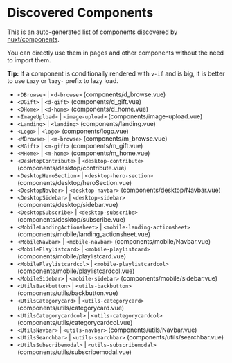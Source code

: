 # Discovered Components

This is an auto-generated list of components discovered by [nuxt/components](https://github.com/nuxt/components).

You can directly use them in pages and other components without the need to import them.

**Tip:** If a component is conditionally rendered with `v-if` and is big, it is better to use `Lazy` or `lazy-` prefix to lazy load.

- `<DBrowse>` | `<d-browse>` (components/d_browse.vue)
- `<DGift>` | `<d-gift>` (components/d_gift.vue)
- `<DHome>` | `<d-home>` (components/d_home.vue)
- `<ImageUpload>` | `<image-upload>` (components/image-upload.vue)
- `<Landing>` | `<landing>` (components/landing.vue)
- `<Logo>` | `<logo>` (components/logo.vue)
- `<MBrowse>` | `<m-browse>` (components/m_browse.vue)
- `<MGift>` | `<m-gift>` (components/m_gift.vue)
- `<MHome>` | `<m-home>` (components/m_home.vue)
- `<DesktopContribute>` | `<desktop-contribute>` (components/desktop/contribute.vue)
- `<DesktopHeroSection>` | `<desktop-hero-section>` (components/desktop/heroSection.vue)
- `<DesktopNavbar>` | `<desktop-navbar>` (components/desktop/Navbar.vue)
- `<DesktopSidebar>` | `<desktop-sidebar>` (components/desktop/sidebar.vue)
- `<DesktopSubscribe>` | `<desktop-subscribe>` (components/desktop/subscribe.vue)
- `<MobileLandingActionsheet>` | `<mobile-landing-actionsheet>` (components/mobile/landing_actionsheet.vue)
- `<MobileNavbar>` | `<mobile-navbar>` (components/mobile/Navbar.vue)
- `<MobilePlaylistcard>` | `<mobile-playlistcard>` (components/mobile/playlistcard.vue)
- `<MobilePlaylistcardcol>` | `<mobile-playlistcardcol>` (components/mobile/playlistcardcol.vue)
- `<MobileSidebar>` | `<mobile-sidebar>` (components/mobile/sidebar.vue)
- `<UtilsBackbutton>` | `<utils-backbutton>` (components/utils/backbutton.vue)
- `<UtilsCategorycard>` | `<utils-categorycard>` (components/utils/categorycard.vue)
- `<UtilsCategorycardcol>` | `<utils-categorycardcol>` (components/utils/categorycardcol.vue)
- `<UtilsNavbar>` | `<utils-navbar>` (components/utils/Navbar.vue)
- `<UtilsSearchbar>` | `<utils-searchbar>` (components/utils/searchbar.vue)
- `<UtilsSubscribemodal>` | `<utils-subscribemodal>` (components/utils/subscribemodal.vue)
